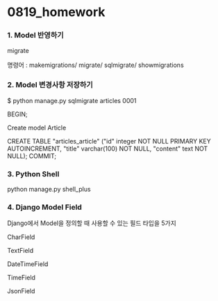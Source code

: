 # 0819_homework

### 1. Model 반영하기

migrate

명령어 : makemigrations/ migrate/  sqlmigrate/ showmigrations



### 2. Model 변경사항 저장하기

$ python manage.py sqlmigrate articles 0001

BEGIN;

Create model Article

CREATE TABLE "articles_article" ("id" integer NOT NULL PRIMARY KEY AUTOINCREMENT, "title" varchar(100) NOT NULL, "content" text NOT NULL);
COMMIT;



### 3. Python Shell

python manage.py shell_plus



### 4. Django Model Field

Django에서 Model을 정의할 때 사용할 수 있는 필드 타입을 5가지

CharField 

TextField

DateTimeField

TimeField

JsonField



